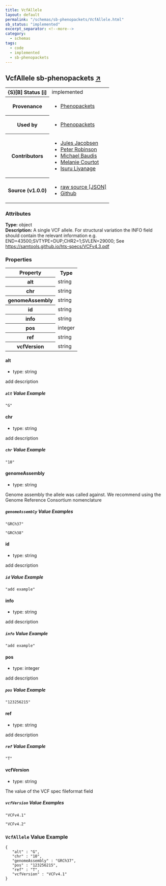 ```yaml
---
title: VcfAllele
layout: default
permalink: "/schemas/sb-phenopackets/VcfAllele.html"
sb_status: "implemented"
excerpt_separator: <!--more-->
category:
  - schemas
tags:
  - code
  - implemented
  - sb-phenopackets
---
```



<div id="schema-header-title">
  <h2>VcfAllele <span id="schema-header-title-project">sb-phenopackets <a href="https://github.com/ga4gh-schemablocks/sb-phenopackets" target="_BLANK">&nearr;</a></span> </h2>
</div>

<table id="schema-header-table">
  <tr>
    <th>{S}[B] Status <a href="https://schemablocks.org/about/sb-status-levels.html">[i]</a></th>
    <td><div id="schema-header-status">implemented</div></td>
  </tr>

  <tr>
    <th>Provenance</th>
    <td>
      <ul>
<li><a href="https://github.com/phenopackets/phenopacket-schema/blob/master/docs/variant.rst">Phenopackets</a></li>
      </ul>
    </td>
  </tr>
  <tr>
    <th>Used by</th>
    <td>
      <ul>
<li><a href="https://github.com/phenopackets/phenopacket-schema/blob/master/docs/variant.rst">Phenopackets</a></li>
      </ul>
    </td>
  </tr>

<!--more-->

  <tr>
    <th>Contributors</th>
    <td>
      <ul>
<li><a href="https://orcid.org/0000-0002-3265-15918">Jules Jacobsen</a></li>
<li><a href="https://orcid.org/0000-0002-0736-91998">Peter Robinson</a></li>
<li><a href="https://orcid.org/0000-0002-9903-4248">Michael Baudis</a></li>
<li><a href="https://orcid.org/0000-0002-9551-6370">Melanie Courtot</a></li>
<li><a href="https://orcid.org/0000-0002-4839-5158">Isuru Liyanage</a></li>
      </ul>
    </td>
  </tr>
  <tr>
    <th>Source (v1.0.0)</th>
    <td>
      <ul>
        <li><a href="current/VcfAllele.json" target="_BLANK">raw source [JSON]</a></li>
        <li><a href="https://github.com/ga4gh-schemablocks/sb-phenopackets/blob/master/schemas/VcfAllele.yaml" target="_BLANK">Github</a></li>
      </ul>
    </td>
  </tr>
</table>

<div id="schema-attributes-title">
  <h3>Attributes</h3>
</div>

  
__Type:__ object  
__Description:__ A single VCF allele.
For structural variation the INFO field should contain the relevant information e.g.
END=43500;SVTYPE=DUP;CHR2=1;SVLEN=29000;
See https://samtools.github.io/hts-specs/VCFv4.3.pdf


### Properties

<table id="schema-properties-table">
  <tr>
    <th>Property</th>
    <th>Type</th>
  </tr>
  <tr>
    <th>alt</th>
    <td>string</td>
  </tr>
  <tr>
    <th>chr</th>
    <td>string</td>
  </tr>
  <tr>
    <th>genomeAssembly</th>
    <td>string</td>
  </tr>
  <tr>
    <th>id</th>
    <td>string</td>
  </tr>
  <tr>
    <th>info</th>
    <td>string</td>
  </tr>
  <tr>
    <th>pos</th>
    <td>integer</td>
  </tr>
  <tr>
    <th>ref</th>
    <td>string</td>
  </tr>
  <tr>
    <th>vcfVersion</th>
    <td>string</td>
  </tr>

</table>


#### alt

* type: string

add description

##### `alt` Value Example  

```
"G"
```

#### chr

* type: string

add description

##### `chr` Value Example  

```
"10"
```

#### genomeAssembly

* type: string

Genome assembly the allele was called against. We recommend using the Genome Reference Consortium
nomenclature


##### `genomeAssembly` Value Examples  

```
"GRCh37"
```
```
"GRCh38"
```

#### id

* type: string

add description

##### `id` Value Example  

```
"add example"
```

#### info

* type: string

add description

##### `info` Value Example  

```
"add example"
```

#### pos

* type: integer

add description

##### `pos` Value Example  

```
"123256215"
```

#### ref

* type: string

add description

##### `ref` Value Example  

```
"T"
```

#### vcfVersion

* type: string

The value of the VCF spec fileformat field


##### `vcfVersion` Value Examples  

```
"VCFv4.1"
```
```
"VCFv4.2"
```


### `VcfAllele` Value Example  

```
{
   "alt" : "G",
   "chr" : "10",
   "genomeAssembly" : "GRCh37",
   "pos" : "123256215",
   "ref" : "T",
   "vcfVersion" : "VCFv4.1"
}
```


